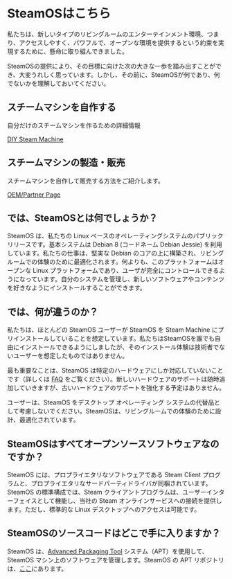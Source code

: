 # SteamOSはこちら

私たちは、新しいタイプのリビングルームのエンターテインメント環境、つまり、アクセスしやすく、パワフルで、オープンな環境を提供するという約束を実現するために、懸命に取り組んできました。

SteamOSの提供により、その目標に向けた次の大きな一歩を踏み出すことができ、大変うれしく思っています。しかし、その前に、SteamOSが何であり、何でないかを理解しておいてください。

## スチームマシンを自作する

自分だけのスチームマシンを作るための詳細情報

[DIY Steam Machine](buildyourown.md)

##  スチームマシンの製造・販売

スチームマシンを自作して販売する方法をご紹介します。

[OEM/Partner Page](oem.md)

## では、SteamOSとは何でしょうか？

SteamOS は、私たちの Linux ベースのオペレーティングシステムのパブリックリリースです。基本システムは Debian 8 (コードネーム Debian Jessie) を利用しています。私たちの仕事は、堅実な Debian のコアの上に構築され、リビングルームでの体験のために最適化されます。何よりも、このプラットフォームはオープンな Linux プラットフォームであり、ユーザが完全にコントロールできるようになっています。自分のシステムを管理し、新しいソフトウェアやコンテンツを好きなようにインストールすることができます。

## では、何が違うのか？

私たちは、ほとんどの SteamOS ユーザーが SteamOS を Steam Machine にプリインストールしていることを想定しています。私たちはSteamOSを誰でも自由にインストールできるようにしましたが、そのインストール体験は技術者でないユーザーを想定したものではありません。

最も重要なことは、SteamOS は特定のハードウェアにしか対応していないことです（詳しくは [FAQ](faq.md) をご覧ください）。新しいハードウェアのサポートは随時追加していきますが、古いハードウェアのサポートを強化する予定はありません。

ユーザーは、SteamOS をデスクトップ オペレーティング システムの代替品として考慮しないでください。SteamOSは、リビングルームでの体験のために設計、最適化されています。

## SteamOSはすべてオープンソースソフトウェアなのですか？

SteamOS には、プロプライエタリなソフトウェアである Steam Client プログラムと、プロプライエタリなサードパーティドライバが同梱されています。SteamOS の標準構成では、Steam クライアントプログラムは、ユーザーインターフェイスとして機能し、当社の Steam オンラインサービスへの接続を提供します。ただし、標準的な Linux デスクトップへのアクセスは可能です。

## SteamOSのソースコードはどこで手に入りますか？

SteamOS は、[Advanced Packaging Tool](http://en.wikipedia.org/wiki/Advanced_Packaging_Tool) システム（APT）を使用して、SteamOS マシン上のソフトウェアを管理します。SteamOS の APT リポジトリは、[ここ](http://repo.steampowered.com/steamos)にあります。